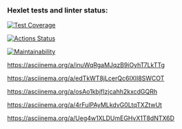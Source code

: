 ### Hexlet tests and linter status:
[![Test Coverage](https://api.codeclimate.com/v1/badges/75aea436df4b30f5cd38/test_coverage)](https://codeclimate.com/github/IvanTlesov/java-project-61/test_coverage)

[![Actions Status](https://github.com/IvanTlesov/java-project-61/workflows/hexlet-check/badge.svg)](https://github.com/IvanTlesov/java-project-61/actions)

[![Maintainability](https://api.codeclimate.com/v1/badges/75aea436df4b30f5cd38/maintainability)](https://codeclimate.com/github/IvanTlesov/java-project-61/maintainability)

https://asciinema.org/a/inuWqRgaMJqzB9iOyhT7LkTTg

https://asciinema.org/a/edTkWT8jLcerQc6IXlI8SWCOT

https://asciinema.org/a/osAo1kbjfIzjcahh2kxcdGQRh

https://asciinema.org/a/4rFulPAyMLkdvG0LtqTXZtwUt

https://asciinema.org/a/Ueg4w1XLDUmEGHvX1T8dNTX6D
